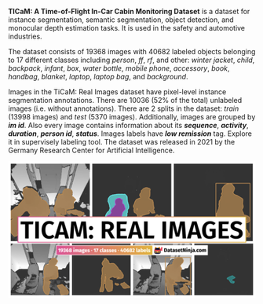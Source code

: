 **TICaM: A Time-of-Flight In-Car Cabin Monitoring Dataset** is a dataset for instance segmentation, semantic segmentation, object detection, and monocular depth estimation tasks. It is used in the safety and automotive industries. 

The dataset consists of 19368 images with 40682 labeled objects belonging to 17 different classes including *person*, *ff*, *rf*, and other: *winter jacket*, *child*, *backpack*, *infant*, *box*, *water bottle*, *mobile phone*, *accessory*, *book*, *handbag*, *blanket*, *laptop*, *laptop bag*, and *background*.

Images in the TiCaM: Real Images dataset have pixel-level instance segmentation annotations. There are 10036 (52% of the total) unlabeled images (i.e. without annotations). There are 2 splits in the dataset: *train* (13998 images) and *test* (5370 images). Additionally, images are grouped by ***im id***. Also every image contains information about its ***sequence***, ***activity***, ***duration***, ***person id***, ***status***. Images labels have ***low remission*** tag. Explore it in supervisely labeling tool. The dataset was released in 2021 by the Germany Research Center for Artificial Intelligence.

<img src="https://github.com/dataset-ninja/ticam/raw/main/visualizations/poster.png">
